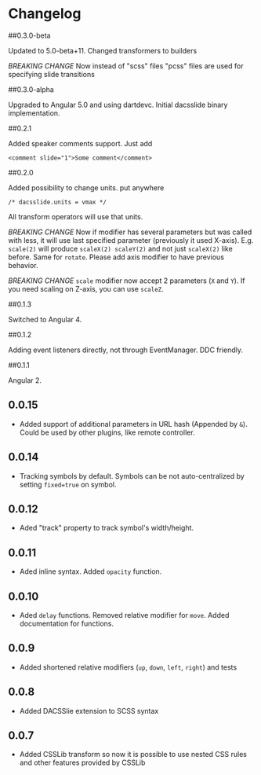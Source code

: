 # Changelog

##0.3.0-beta

Updated to 5.0-beta+11. Changed transformers to builders

*BREAKING CHANGE*
Now instead of "scss" files "pcss" files are used for specifying slide transitions

##0.3.0-alpha

Upgraded to Angular 5.0 and using dartdevc. Initial dacsslide binary implementation.

##0.2.1 

Added speaker comments support. Just add
```
<comment slide="1">Some comment</comment>
```

##0.2.0

Added possibility to change units. put anywhere
```
/* dacsslide.units = vmax */
```
All transform operators will use that units.

*BREAKING CHANGE* Now if modifier has several parameters but was called with less, it will use last specified parameter (previously it used X-axis). E.g. `scale(2)` will produce `scaleX(2) scaleY(2)` and not just `scaleX(2)` like before. Same for `rotate`. Please add axis modifier to have previous behavior.  

*BREAKING CHANGE* `scale` modifier now accept 2 parameters (`X` and `Y`). If you need scaling on Z-axis, you can use `scaleZ`.


##0.1.3

Switched to Angular 4.

##0.1.2

Adding event listeners directly, not through EventManager. DDC friendly. 

##0.1.1

Angular 2. 

## 0.0.15

- Added support of additional parameters in URL hash (Appended by `&`). Could be used by other plugins, like remote controller.

## 0.0.14

- Tracking symbols by default. Symbols can be not auto-centralized by setting `fixed=true` on symbol.

## 0.0.12

- Aded "track" property to track symbol's width/height.

## 0.0.11

- Aded inline syntax. Added `opacity` function.

## 0.0.10

- Aded `delay` functions. Removed relative modifier for `move`. Added documentation for functions.

## 0.0.9

- Added shortened relative modifiers (`up`, `down`, `left`, `right`) and tests 

## 0.0.8

- Added DACSSlie extension to SCSS syntax

## 0.0.7

- Added CSSLib transform so now it is possible to use nested CSS rules and other features provided by CSSLib

